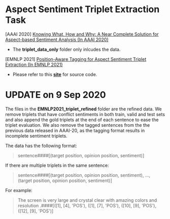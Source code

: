 
# Aspect Sentiment Triplet Extraction Task
[AAAI 2020] [Knowing What, How and Why: A Near Complete Solution for Aspect-based Sentiment Analysis (In AAAI 2020)](https://arxiv.org/pdf/1911.01616.pdf)

- The **triplet_data_only** folder only inlcudes the data. 



[EMNLP 2021] [Position-Aware Tagging for Aspect Sentiment Triplet Extraction (In EMNLP 2021)](https://github.com/xuuuluuu/Position-Aware-Tagging-for-ASTE)

- Please refer to this **[site](https://github.com/xuuuluuu/Position-Aware-Tagging-for-ASTE)** for source code.




# UPDATE on 9 Sep 2020
The files in the **EMNLP2021_triplet_refined** folder are the refined data. We remove triplets that have conflict sentiments in both train, valid and test sets and also append the gold triplets at the end of each sentence to ease the triplet evaluation. We also remove the tagged sentences from the the previous data released in AAAI-20, as the tagging format results in incomplete sentiment triplets. 

The data has the following format: 

> sentence####[(target position, opinion position, sentiment)]

If there are multiple triplets in the same sentence:

> sentence####[(target position, opinion position, sentiment), ..., (target position, opinion position, sentiment)]

For example:

> The screen is very large and crystal clear with amazing colors and resolution .####[([1], [4], 'POS'), ([1], [7], 'POS'), ([10], [9], 'POS'), ([12], [9], 'POS')]
